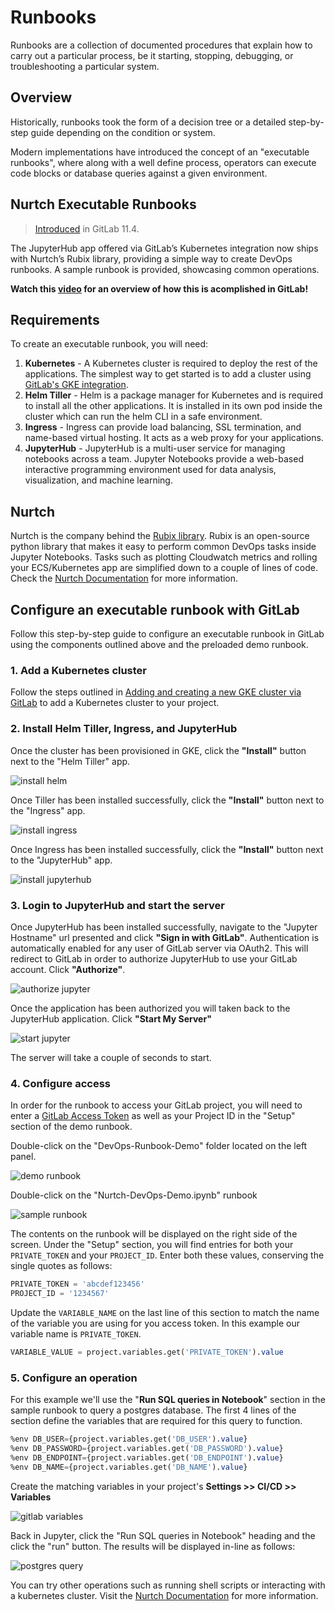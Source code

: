 # Runbooks

Runbooks are a collection of documented procedures that explain how to 
carry out a particular process, be it starting, stopping, debugging, 
or troubleshooting a particular system.

## Overview

Historically, runbooks took the form of a decision tree or a detailed 
step-by-step guide depending on the condition or system. 

Modern implementations have introduced the concept of an "executable 
runbooks", where along with a well define process, operators can execute 
code blocks or database queries against a given environment.

## Nurtch Executable Runbooks

> [Introduced](https://gitlab.com/gitlab-org/gitlab-ce/issues/45912) in GitLab 11.4.

The JupyterHub app offered via GitLab’s Kubernetes integration now ships 
with Nurtch’s Rubix library, providing a simple way to create DevOps 
runbooks. A sample runbook is provided, showcasing common operations.

**<i class="fa fa-youtube-play youtube" aria-hidden="true"></i>
Watch this [video](https://www.youtube.com/watch?v=Q_OqHIIUPjE)
for an overview of how this is acomplished in GitLab!**

## Requirements

To create an executable runbook, you will need:

1. **Kubernetes** - A Kubernetes cluster is required to deploy the rest of the applications. 
    The simplest way to get started is to add a cluster using [GitLab's GKE integration](https://docs.gitlab.com/ee/user/project/clusters/#adding-and-creating-a-new-gke-cluster-via-gitlab).
1. **Helm Tiller** - Helm is a package manager for Kubernetes and is required to install 
    all the other applications. It is installed in its own pod inside the cluster which 
    can run the helm CLI in a safe environment.
1. **Ingress** - Ingress can provide load balancing, SSL termination, and name-based 
    virtual hosting. It acts as a web proxy for your applications.
1. **JupyterHub** - JupyterHub is a multi-user service for managing notebooks across 
    a team. Jupyter Notebooks provide a web-based interactive programming environment 
    used for data analysis, visualization, and machine learning.

## Nurtch

Nurtch is the company behind the [Rubix library](https://github.com/Nurtch/rubix). Rubix is 
an open-source python library that makes it easy to perform common DevOps tasks inside Jupyter Notebooks. 
Tasks such as plotting Cloudwatch metrics and rolling your ECS/Kubernetes app are simplified 
down to a couple of lines of code. Check the [Nurtch Documentation](http://docs.nurtch.com/en/latest) 
for more information.

## Configure an executable runbook with GitLab

Follow this step-by-step guide to configure an executable runbook in GitLab using 
the components outlined above and the preloaded demo runbook.

### 1. Add a Kubernetes cluster

Follow the steps outlined in [Adding and creating a new GKE cluster via GitLab](https://docs.gitlab.com/ee/user/project/clusters/#adding-and-creating-a-new-gke-cluster-via-gitlab) 
to add a Kubernetes cluster to your project.

### 2. Install Helm Tiller, Ingress, and JupyterHub

Once the cluster has been provisioned in GKE, click the **"Install"** button next to the "Helm Tiller" app.

![install helm](img/helm-install.png)

Once Tiller has been installed successfully, click the **"Install"** button next to the "Ingress" app.

![install ingress](img/ingress-install.png)

Once Ingress has been installed successfully, click the **"Install"** button next to the "JupyterHub" app.

![install jupyterhub](img/jupyterhub-install.png)

### 3. Login to JupyterHub and start the server

Once JupyterHub has been installed successfully, navigate to the "Jupyter Hostname" url presented and click 
**"Sign in with GitLab"**. Authentication is automatically enabled for any user of GitLab server via OAuth2. This 
will redirect to GitLab in order to authorize JupyterHub to use your GitLab account. Click **"Authorize"**.

![authorize jupyter](img/authorize-jupyter.png)

Once the application has been authorized you will taken back to the JupyterHub application. Click **"Start My Server"**

![start jupyter](img/jupyter-start.png)

The server will take a couple of seconds to start.

### 4. Configure access

In order for the runbook to access your GitLab project, you will need to enter a [GitLab Access Token](https://docs.gitlab.com/ee/user/profile/personal_access_tokens.html) as well as your Project ID in the "Setup" 
section of the demo runbook.

Double-click on the "DevOps-Runbook-Demo" folder located on the left panel.

![demo runbook](img/demo-runbook.png)

Double-click on the "Nurtch-DevOps-Demo.ipynb" runbook

![sample runbook](img/sample-runbook.png)

The contents on the runbook will be displayed on the right side of the screen. Under the "Setup" section, you will find 
entries for both your `PRIVATE_TOKEN` and your `PROJECT_ID`. Enter both these values, conserving the single quotes as follows:

```sql
PRIVATE_TOKEN = 'abcdef123456'
PROJECT_ID = '1234567'
```

Update the `VARIABLE_NAME` on the last line of this section to match the name of the variable you are using for you 
access token. In this example our variable name is `PRIVATE_TOKEN`.

```sql
VARIABLE_VALUE = project.variables.get('PRIVATE_TOKEN').value
```

### 5. Configure an operation

For this example we'll use the "**Run SQL queries in Notebook**" section in the sample runbook to query 
a postgres database. The first 4 lines of the section define the variables that are required for this query to function. 

```sql
%env DB_USER={project.variables.get('DB_USER').value}
%env DB_PASSWORD={project.variables.get('DB_PASSWORD').value}
%env DB_ENDPOINT={project.variables.get('DB_ENDPOINT').value}
%env DB_NAME={project.variables.get('DB_NAME').value}
```

Create the matching variables in your project's **Settings >> CI/CD >> Variables**

![gitlab variables](img/gitlab-variables.png)

Back in Jupyter, click the "Run SQL queries in Notebook" heading and the click the "run" button. The results will be 
displayed in-line as follows:

![postgres query](img/postgres-query.png)

You can try other operations such as running shell scripts or interacting with a kubernetes cluster. Visit the 
[Nurtch Documentation](http://docs.nurtch.com/) for more information.
